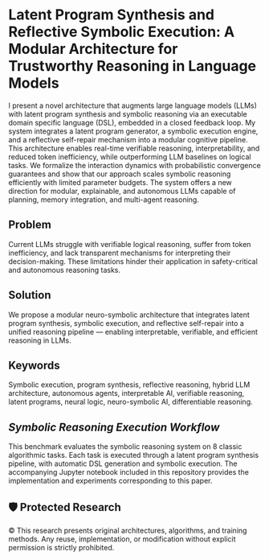 # Latent Program Synthesis and Reflective Symbolic Execution: A Modular Architecture for Trustworthy Reasoning in Language Models

I present a novel architecture that augments large language models (LLMs) with latent program synthesis and symbolic reasoning via an executable domain specific language (DSL), embedded in a closed feedback loop. My system integrates a latent program generator, a symbolic execution engine, and a reflective self-repair mechanism into a modular cognitive pipeline. This architecture enables real-time verifiable reasoning, interpretability, and reduced token inefficiency, while outperforming LLM baselines on logical tasks. We formalize the interaction dynamics with probabilistic convergence guarantees and show that our approach scales symbolic reasoning efficiently with limited parameter budgets. The system offers a new direction for modular, explainable, and autonomous LLMs capable of planning, memory integration, and multi-agent reasoning.

## Problem
Current LLMs struggle with verifiable logical reasoning, suffer from token inefficiency, and lack transparent mechanisms for interpreting their decision-making. These limitations hinder their application in safety-critical and autonomous reasoning tasks.

## Solution
We propose a modular neuro-symbolic architecture that integrates latent program synthesis, symbolic execution, and reflective self-repair into a unified reasoning pipeline — enabling interpretable, verifiable, and efficient reasoning in LLMs.

## Keywords
Symbolic execution, program synthesis, reflective reasoning, hybrid LLM architecture, autonomous agents, interpretable AI, verifiable reasoning, latent programs, neural logic, neuro-symbolic AI, differentiable reasoning.

## *Symbolic Reasoning Execution Workflow*
This benchmark evaluates the symbolic reasoning system on 8 classic algorithmic tasks. Each task is executed through a latent program synthesis pipeline, with automatic DSL generation and symbolic execution. The accompanying Jupyter notebook included in this repository provides the implementation and experiments corresponding to this paper.

## 🛡️ Protected Research
© This research presents original architectures, algorithms, and training methods. Any reuse, implementation, or modification without explicit permission is strictly prohibited.
